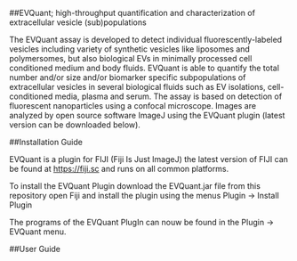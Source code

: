 ##EVQuant; high-throughput quantification and characterization of extracellular vesicle (sub)populations

The EVQuant assay is developed to detect individual fluorescently-labeled vesicles including variety of synthetic vesicles like liposomes and polymersomes, but also biological EVs in minimally processed cell conditioned medium and body fluids. EVQuant is able to quantify the total number and/or size and/or biomarker specific subpopulations of extracellular vesicles in several biological fluids such as EV isolations, cell-conditioned media, plasma and serum. The assay is based on detection of fluorescent nanoparticles using a confocal microscope. Images are analyzed by open source software ImageJ using the EVQuant plugin (latest version can be downloaded below). 


##Installation Guide

EVQuant is a plugin for FIJI (Fiji Is Just ImageJ) the latest version of FIJI can be found at https://fiji.sc and runs on all common platforms.

To install the EVQuant Plugin download the EVQuant.jar file from this repository open Fiji and install the plugin using the menus Plugin -> Install Plugin

The programs of the EVQuant PlugIn can nouw be found in the Plugin -> EVQuant menu.

##User Guide
